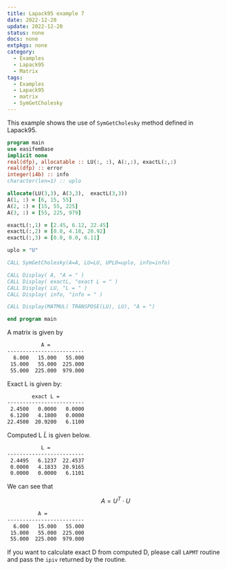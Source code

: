 ```yaml
---
title: Lapack95 example 7
date: 2022-12-20
update: 2022-12-20
status: none
docs: none
extpkgs: none
category:
  - Examples
  - Lapack95
  - Matrix
tags:
  - Examples
  - Lapack95
  - matrix
  - SymGetCholesky
---
```


This example shows the use of `SymGetCholesky` method defined in Lapack95.

```fortran
program main
use easifemBase
implicit none
real(dfp), allocatable :: LU(:, :), A(:,:), exactL(:,:)
real(dfp) :: error
integer(i4b) :: info
character(len=1) :: uplo

allocate(LU(3,3), A(3,3),  exactL(3,3))
A(1, :) = [6, 15, 55]
A(2, :) = [15, 55, 225]
A(3, :) = [55, 225, 979]

exactL(:,1) = [2.45, 6.12, 22.45]
exactL(:,2) = [0.0, 4.18, 20.92]
exactL(:,3) = [0.0, 0.0, 6.11]

uplo = "U"

CALL SymGetCholesky(A=A, LU=LU, UPLO=uplo, info=info)

CALL Display( A, "A = " )
CALL Display( exactL, "exact L = " )
CALL Display( LU, "L = " )
CALL Display( info, "info = " )

CALL Display(MATMUL( TRANSPOSE(LU), LU), "A = ")

end program main
```

A matrix is given by

```txt
           A =
-------------------------
  6.000   15.000   55.000
 15.000   55.000  225.000
 55.000  225.000  979.000
```

Exact L is given by:

```txt
        exact L =
-------------------------
 2.4500   0.0000   0.0000
 6.1200   4.1800   0.0000
22.4500  20.9200   6.1100
```

Computed L $\tilde{L}$ is given below.

```txt
           L =
-------------------------
 2.4495   6.1237  22.4537
 0.0000   4.1833  20.9165
 0.0000   0.0000   6.1101
```

We can see that

$$
A = U^{T} \cdot U
$$

```txt
          A =
-------------------------
  6.000   15.000   55.000
 15.000   55.000  225.000
 55.000  225.000  979.000
```

If you want to calculate exact D from computed D, please call `LAPMT` routine and pass the `ipiv` returned by the routine.
